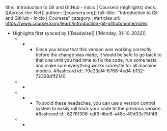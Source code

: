 title:: Introduction to Git and GitHub - Inicio | Coursera (highlights)
deck:: [[Across-the-Net]]
author:: [[coursera.org]]
full-title:: "Introduction to Git and GitHub - Inicio | Coursera"
category:: #articles
url:: https://www.coursera.org/learn/introduction-git-github/home/notes

- Highlights first synced by [[Readwise]] [[Monday, 31-10-2022]]
	- -
		- Since you know that this version was working correctly before the change was made, it would be safe to go back to that one until you had time to fix the code, run some tests, and make sure everything works correctly for all machine models. #flashcard
		  id:: 70e23af4-6768-4ed4-b132-72368d1f2140
	- -
	- -
		- To avoid these headaches, you can use a version control system to easily roll back your code to the previous version. #flashcard
		  id:: 6276f306-cdf9-4be8-a48c-49d33c75ff48
	- -